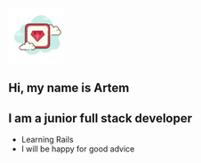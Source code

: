 <img src="./icons/ruby.png" width="20%">

## Hi, my name is Artem
## I am a junior full stack developer


- Learning Rails
- I will be happy for good advice

   

